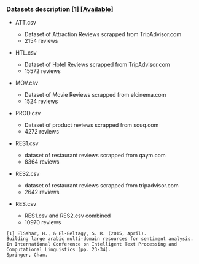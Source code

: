 ### Datasets description [1] [[Available]](https://github.com/hadyelsahar/large-arabic-sentiment-analysis-resouces/tree/master/datasets)

- ATT.csv
  - Dataset of Attraction Reviews scrapped from TripAdvisor.com 
  - 2154 reviews

- HTL.csv
  - Dataset of Hotel Reviews scrapped from TripAdvisor.com 
  - 15572 reviews

- MOV.csv
  - Dataset of Movie Reviews scrapped from elcinema.com
  - 1524 reviews

- PROD.csv
  - Dataset of product reviews scrapped from souq.com
  - 4272 reviews


- RES1.csv
  - dataset of restaurant reviews scrapped from qaym.com
  - 8364 reviews

- RES2.csv
  - dataset of restaurant reviews scrapped from tripadvisor.com
  - 2642 reviews  
  
- RES.csv
  - RES1.csv and RES2.csv combined
  - 10970 reviews

```
[1] ElSahar, H., & El-Beltagy, S. R. (2015, April).
Building large arabic multi-domain resources for sentiment analysis.
In International Conference on Intelligent Text Processing and Computational Linguistics (pp. 23-34).
Springer, Cham.‏
```



